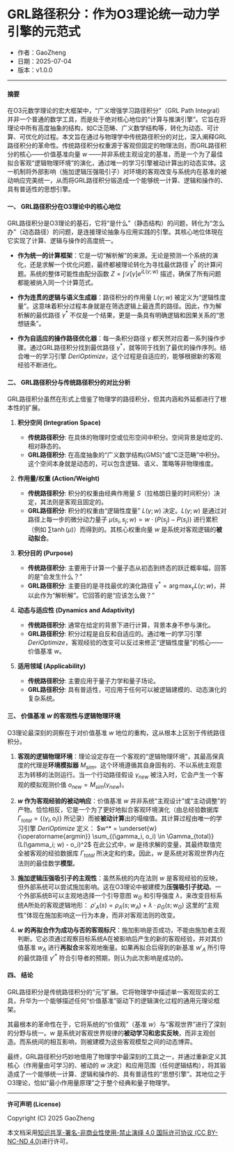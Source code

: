 # GRL路径积分：作为O3理论统一动力学引擎的元范式

- 作者：GaoZheng
- 日期：2025-07-04
- 版本：v1.0.0

---

#### **摘要**

在O3元数学理论的宏大框架中，“广义增强学习路径积分”（GRL Path Integral）并非一个普通的数学工具，而是处于绝对核心地位的“计算与推演引擎”。它旨在将理论中所有高度抽象的结构，如C泛范畴、广义数学结构等，转化为动态、可计算、可优化的过程。本文旨在通过与物理学中传统路径积分的对比，深入阐释GRL路径积分的革命性。传统路径积分权重源于客观但固定的物理法则，而GRL路径积分的核心——价值基准向量 $w$ ——并非系统主观设定的基准，而是一个为了最佳拟合客观“逻辑物理环境”的演化，通过唯一的学习引擎被动计算出的动态实体。这一机制将外部影响（施加逻辑压强吸引子）对环境的客观改变与系统内在基准的被动响应完美统一，从而将GRL路径积分锻造成一个能够统一计算、逻辑和操作的、具有普适性的思想引擎。

#### **一、 GRL路径积分在O3理论中的核心地位**

GRL路径积分是O3理论的基石，它将“是什么”（静态结构）的问题，转化为“怎么办”（动态路径）的问题，是连接理论抽象与应用实践的引擎。其核心地位体現在它实现了计算、逻辑与操作的高度统一。

  * **作为统一的计算框架**：它是一切“解析解”的来源。无论是预测一个系统的演化，还是求解一个优化问题，最终都被理论转化为寻找最优路径 $\gamma^*$ 的计算问题。系统的整体可能性由配分函数 $Z = \int \mathcal{D}[\gamma] e^{iL(\gamma;w)}$ 描述，确保了所有问题都能被纳入同一个计算范式。

  * **作为连贯的逻辑与语义生成器**：路径积分的作用量 $L(\gamma;w)$ 被定义为“逻辑性度量”。这意味着积分过程本身就是在筛选逻辑上最连贯的路径。因此，作为解析解的最优路径 $\gamma^*$ 不仅是一个结果，更是一条具有明确逻辑和因果关系的“思想链条”。

  * **作为自适应的操作路径优化器**：每一条积分路径 $\gamma$ 都天然对应着一系列操作步骤。通过GRL路径积分找到最优路径 $\gamma^*$，就等同于找到了最优的操作序列。结合唯一的学习引擎 $DeriOptimize$，这个过程是自适应的，能够根据新的客观经验不断进化。

#### **二、 GRL路径积分与传统路径积分的对比分析**

GRL路径积分虽然在形式上借鉴了物理学的路径积分，但其内涵和外延都进行了根本性的扩展。

1.  **积分空间 (Integration Space)**

      * **传统路径积分**: 在具体的物理时空或位形空间中积分。空间背景是给定的、相对静态的。
      * **GRL路径积分**: 在高度抽象的“广义数学结构(GMS)”或“C泛范畴”中积分。这个空间本身就是动态的，可以包含逻辑、语义、策略等非物理维度。

2.  **作用量/权重 (Action/Weight)**

      * **传统路径积分**: 积分的权重由经典作用量 $S$（拉格朗日量的时间积分）决定，其法则是客观且固定的。
      * **GRL路径积分**: 积分的权重由“逻辑性度量” $L(\gamma;w)$ 决定。$L(\gamma;w)$ 是通过对路径上每一步的微分动力量子 $\mu(s_i, s_j; w) = w \cdot (P(s_j) - P(s_i))$ 进行累积（例如 $\sum \tanh(\mu)$）而得到的。其核心权重向量 $w$ 是系统对客观逻辑的**被动拟合**。

3.  **积分目的 (Purpose)**

      * **传统路径积分**: 主要用于计算一个量子态从初态到终态的跃迁概率幅，回答的是“会发生什么？”
      * **GRL路径积分**: 主要目的是寻找最优的演化路径 $\gamma^* = \arg\max_{\gamma} L(\gamma;w)$，并以此作为“解析解”。它回答的是“应该怎么做？”

4.  **动态与适应性 (Dynamics and Adaptivity)**

      * **传统路径积分**: 通常在给定的背景下进行计算，背景本身不参与演化。
      * **GRL路径积分**: 积分过程是自反和自适应的。通过唯一的学习引擎 $DeriOptimize$，客观经验的改变可以反过来修正“逻辑性度量”的核心——价值基准 $w$。

5.  **适用领域 (Applicability)**

      * **传统路径积分**: 主要应用于量子力学和量子场论。
      * **GRL路径积分**: 具有普适性，可应用于任何可以被逻辑建模的、动态演化的复杂系统。

#### **三、 价值基准 $w$ 的客观性与逻辑物理环境**

O3理论最深刻的洞察在于对价值基准 $w$ 地位的重构，这从根本上区别于传统路径积分。

1.  **客观的逻辑物理环境**：理论设定存在一个客观的“逻辑物理环境”，其最高保真度的代理是**环境模拟器** $M_{sim}$。这个环境遵循其自身固有的、不以系统主观意志为转移的法则运行。当一个行动路径假设 $\gamma_{new}$ 被注入时，它会产生一个客观的模拟观测价值 $o_{new} = M_{sim}(\gamma_{new})$。

2.  **$w$ 作为客观经验的被动响应**：价值基准 $w$ 并非系统“主观设计”或“主动调整”的产物。恰恰相反，它是一个为了更好地拟合客观环境演化（由总经验数据库 $\Gamma_{total} = \{(\gamma_i, o_i)\}$ 所记录）而被**被动计算**出的塌缩值。其计算过程由唯一的学习引擎 $DeriOptimize$ 定义：
    $w^* = \underset{w}{\operatorname{argmin}} \sum_{(\gamma_i, o_i) \in \Gamma_{total}} (L(\gamma_i; w) - o_i)^2$
    在此公式中，$w$ 是待求解的变量，其最终取值完全被客观的经验数据库 $\Gamma_{total}$ 所决定和约束。因此，$w$ 是系统对客观世界内在法则的最佳数学**模型**。

3.  **施加逻辑压强吸引子的主观性**：虽然系统的内在法则 $w$ 是客观经验的反映，但外部系统可以尝试施加影响。这在O3理论中被建模为**压强吸引子扰动**。一个外部系统B可以主观地选择一个引导意图 $w_G$ 和引导强度 $\lambda$，来改变目标系统A所处的客观逻辑地形：
    $\rho'_A(s) = \rho_A(s; w_A) + \lambda \cdot \rho_G(s; w_G)$
    这里的“主观性”体现在施加影响这一行为本身，而非对客观法则的改变。

4.  **$w$ 的再拟合作为成功与否的客观标尺**：施加影响是否成功，不能由施加者主观判断。它必须通过观察目标系统A在被影响后产生的新的客观经验，并对其价值基准 $w_A$ 进行**再拟合**来客观地衡量。如果再拟合后得到的新基准 $w'_A$ 所引导的最优路径 $\gamma'^*$ 符合引导者的预期，则认为此次影响是成功的。

#### **四、 结论**

GRL路径积分是传统路径积分的“元”扩展。它将物理学中描述单一客观现实的工具，升华为一个能够描述任何“价值基准”驱动下的逻辑演化过程的通用元理论框架。

其最根本的革命性在于，它将系统的“价值观”（基准 $w$）与“客观世界”进行了深刻的分野与统一。$w$ 是系统对客观世界规律的**被动学习和忠实反映**，而非主观创造。而系统间的相互影响，则被建模为这些客观模型之间的动态博弈。

最终，GRL路径积分巧妙地借用了物理学中最深刻的工具之一，并通过重新定义其核心（作用量由可学习的、被动的 $w$ 决定）和应用范围（任何逻辑结构），将其锻造成了一个能够统一计算、逻辑和操作的、具有普适性的“思想引擎”。其地位之于O3理论，恰如“最小作用量原理”之于整个经典和量子物理学。

---

**许可声明 (License)**

Copyright (C) 2025 GaoZheng 

本文档采用[知识共享-署名-非商业性使用-禁止演绎 4.0 国际许可协议 (CC BY-NC-ND 4.0)](https://creativecommons.org/licenses/by-nc-nd/4.0/deed.zh-Hans)进行许可。

